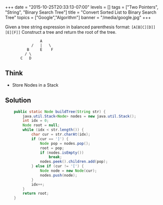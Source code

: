 +++
date = "2015-10-25T20:33:13-07:00"
levels = []
tags = ["Two Pointers", "String", "Binary Search Tree"]
title = "Convert Sorted List to Binary Search Tree"
topics = ["Google","Algorithm"]
banner = "/media/google.jpg"
+++


Given a tree string expression in balanced parenthesis format: `[A[B[C][D]][E][F]]`
Construct a tree and return the root of the tree.
<!--more-->

```
                A 
            /   |   \
          B     E    F
         / \
       C   D
```

## Think
- Store Nodes in a Stack

## Solution
```java
	public static Node buildTree(String str) {
		java.util.Stack<Node> nodes = new java.util.Stack();
		int idx = 0;
		Node root = null;
		while (idx < str.length()) {
			char cur = str.charAt(idx);
			if (cur == ']') {
				Node pop = nodes.pop();
				root = pop;
				if (nodes.isEmpty())
					break;
				nodes.peek().children.add(pop);
			} else if (cur != '[') {
				Node node = new Node(cur);
				nodes.push(node);
			}
			idx++;
		}
		return root;
	}
```